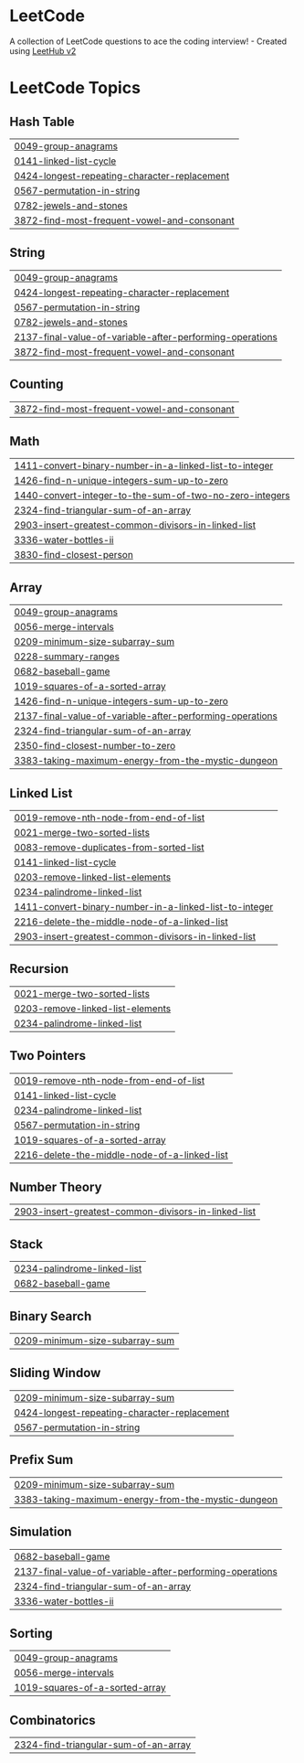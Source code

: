 # LeetCode
A collection of LeetCode questions to ace the coding interview! - Created using [LeetHub v2](https://github.com/arunbhardwaj/LeetHub-2.0)

<!---LeetCode Topics Start-->
# LeetCode Topics
## Hash Table
|  |
| ------- |
| [0049-group-anagrams](https://github.com/Naveen18vn/LeetCode/tree/master/0049-group-anagrams) |
| [0141-linked-list-cycle](https://github.com/Naveen18vn/LeetCode/tree/master/0141-linked-list-cycle) |
| [0424-longest-repeating-character-replacement](https://github.com/Naveen18vn/LeetCode/tree/master/0424-longest-repeating-character-replacement) |
| [0567-permutation-in-string](https://github.com/Naveen18vn/LeetCode/tree/master/0567-permutation-in-string) |
| [0782-jewels-and-stones](https://github.com/Naveen18vn/LeetCode/tree/master/0782-jewels-and-stones) |
| [3872-find-most-frequent-vowel-and-consonant](https://github.com/Naveen18vn/LeetCode/tree/master/3872-find-most-frequent-vowel-and-consonant) |
## String
|  |
| ------- |
| [0049-group-anagrams](https://github.com/Naveen18vn/LeetCode/tree/master/0049-group-anagrams) |
| [0424-longest-repeating-character-replacement](https://github.com/Naveen18vn/LeetCode/tree/master/0424-longest-repeating-character-replacement) |
| [0567-permutation-in-string](https://github.com/Naveen18vn/LeetCode/tree/master/0567-permutation-in-string) |
| [0782-jewels-and-stones](https://github.com/Naveen18vn/LeetCode/tree/master/0782-jewels-and-stones) |
| [2137-final-value-of-variable-after-performing-operations](https://github.com/Naveen18vn/LeetCode/tree/master/2137-final-value-of-variable-after-performing-operations) |
| [3872-find-most-frequent-vowel-and-consonant](https://github.com/Naveen18vn/LeetCode/tree/master/3872-find-most-frequent-vowel-and-consonant) |
## Counting
|  |
| ------- |
| [3872-find-most-frequent-vowel-and-consonant](https://github.com/Naveen18vn/LeetCode/tree/master/3872-find-most-frequent-vowel-and-consonant) |
## Math
|  |
| ------- |
| [1411-convert-binary-number-in-a-linked-list-to-integer](https://github.com/Naveen18vn/LeetCode/tree/master/1411-convert-binary-number-in-a-linked-list-to-integer) |
| [1426-find-n-unique-integers-sum-up-to-zero](https://github.com/Naveen18vn/LeetCode/tree/master/1426-find-n-unique-integers-sum-up-to-zero) |
| [1440-convert-integer-to-the-sum-of-two-no-zero-integers](https://github.com/Naveen18vn/LeetCode/tree/master/1440-convert-integer-to-the-sum-of-two-no-zero-integers) |
| [2324-find-triangular-sum-of-an-array](https://github.com/Naveen18vn/LeetCode/tree/master/2324-find-triangular-sum-of-an-array) |
| [2903-insert-greatest-common-divisors-in-linked-list](https://github.com/Naveen18vn/LeetCode/tree/master/2903-insert-greatest-common-divisors-in-linked-list) |
| [3336-water-bottles-ii](https://github.com/Naveen18vn/LeetCode/tree/master/3336-water-bottles-ii) |
| [3830-find-closest-person](https://github.com/Naveen18vn/LeetCode/tree/master/3830-find-closest-person) |
## Array
|  |
| ------- |
| [0049-group-anagrams](https://github.com/Naveen18vn/LeetCode/tree/master/0049-group-anagrams) |
| [0056-merge-intervals](https://github.com/Naveen18vn/LeetCode/tree/master/0056-merge-intervals) |
| [0209-minimum-size-subarray-sum](https://github.com/Naveen18vn/LeetCode/tree/master/0209-minimum-size-subarray-sum) |
| [0228-summary-ranges](https://github.com/Naveen18vn/LeetCode/tree/master/0228-summary-ranges) |
| [0682-baseball-game](https://github.com/Naveen18vn/LeetCode/tree/master/0682-baseball-game) |
| [1019-squares-of-a-sorted-array](https://github.com/Naveen18vn/LeetCode/tree/master/1019-squares-of-a-sorted-array) |
| [1426-find-n-unique-integers-sum-up-to-zero](https://github.com/Naveen18vn/LeetCode/tree/master/1426-find-n-unique-integers-sum-up-to-zero) |
| [2137-final-value-of-variable-after-performing-operations](https://github.com/Naveen18vn/LeetCode/tree/master/2137-final-value-of-variable-after-performing-operations) |
| [2324-find-triangular-sum-of-an-array](https://github.com/Naveen18vn/LeetCode/tree/master/2324-find-triangular-sum-of-an-array) |
| [2350-find-closest-number-to-zero](https://github.com/Naveen18vn/LeetCode/tree/master/2350-find-closest-number-to-zero) |
| [3383-taking-maximum-energy-from-the-mystic-dungeon](https://github.com/Naveen18vn/LeetCode/tree/master/3383-taking-maximum-energy-from-the-mystic-dungeon) |
## Linked List
|  |
| ------- |
| [0019-remove-nth-node-from-end-of-list](https://github.com/Naveen18vn/LeetCode/tree/master/0019-remove-nth-node-from-end-of-list) |
| [0021-merge-two-sorted-lists](https://github.com/Naveen18vn/LeetCode/tree/master/0021-merge-two-sorted-lists) |
| [0083-remove-duplicates-from-sorted-list](https://github.com/Naveen18vn/LeetCode/tree/master/0083-remove-duplicates-from-sorted-list) |
| [0141-linked-list-cycle](https://github.com/Naveen18vn/LeetCode/tree/master/0141-linked-list-cycle) |
| [0203-remove-linked-list-elements](https://github.com/Naveen18vn/LeetCode/tree/master/0203-remove-linked-list-elements) |
| [0234-palindrome-linked-list](https://github.com/Naveen18vn/LeetCode/tree/master/0234-palindrome-linked-list) |
| [1411-convert-binary-number-in-a-linked-list-to-integer](https://github.com/Naveen18vn/LeetCode/tree/master/1411-convert-binary-number-in-a-linked-list-to-integer) |
| [2216-delete-the-middle-node-of-a-linked-list](https://github.com/Naveen18vn/LeetCode/tree/master/2216-delete-the-middle-node-of-a-linked-list) |
| [2903-insert-greatest-common-divisors-in-linked-list](https://github.com/Naveen18vn/LeetCode/tree/master/2903-insert-greatest-common-divisors-in-linked-list) |
## Recursion
|  |
| ------- |
| [0021-merge-two-sorted-lists](https://github.com/Naveen18vn/LeetCode/tree/master/0021-merge-two-sorted-lists) |
| [0203-remove-linked-list-elements](https://github.com/Naveen18vn/LeetCode/tree/master/0203-remove-linked-list-elements) |
| [0234-palindrome-linked-list](https://github.com/Naveen18vn/LeetCode/tree/master/0234-palindrome-linked-list) |
## Two Pointers
|  |
| ------- |
| [0019-remove-nth-node-from-end-of-list](https://github.com/Naveen18vn/LeetCode/tree/master/0019-remove-nth-node-from-end-of-list) |
| [0141-linked-list-cycle](https://github.com/Naveen18vn/LeetCode/tree/master/0141-linked-list-cycle) |
| [0234-palindrome-linked-list](https://github.com/Naveen18vn/LeetCode/tree/master/0234-palindrome-linked-list) |
| [0567-permutation-in-string](https://github.com/Naveen18vn/LeetCode/tree/master/0567-permutation-in-string) |
| [1019-squares-of-a-sorted-array](https://github.com/Naveen18vn/LeetCode/tree/master/1019-squares-of-a-sorted-array) |
| [2216-delete-the-middle-node-of-a-linked-list](https://github.com/Naveen18vn/LeetCode/tree/master/2216-delete-the-middle-node-of-a-linked-list) |
## Number Theory
|  |
| ------- |
| [2903-insert-greatest-common-divisors-in-linked-list](https://github.com/Naveen18vn/LeetCode/tree/master/2903-insert-greatest-common-divisors-in-linked-list) |
## Stack
|  |
| ------- |
| [0234-palindrome-linked-list](https://github.com/Naveen18vn/LeetCode/tree/master/0234-palindrome-linked-list) |
| [0682-baseball-game](https://github.com/Naveen18vn/LeetCode/tree/master/0682-baseball-game) |
## Binary Search
|  |
| ------- |
| [0209-minimum-size-subarray-sum](https://github.com/Naveen18vn/LeetCode/tree/master/0209-minimum-size-subarray-sum) |
## Sliding Window
|  |
| ------- |
| [0209-minimum-size-subarray-sum](https://github.com/Naveen18vn/LeetCode/tree/master/0209-minimum-size-subarray-sum) |
| [0424-longest-repeating-character-replacement](https://github.com/Naveen18vn/LeetCode/tree/master/0424-longest-repeating-character-replacement) |
| [0567-permutation-in-string](https://github.com/Naveen18vn/LeetCode/tree/master/0567-permutation-in-string) |
## Prefix Sum
|  |
| ------- |
| [0209-minimum-size-subarray-sum](https://github.com/Naveen18vn/LeetCode/tree/master/0209-minimum-size-subarray-sum) |
| [3383-taking-maximum-energy-from-the-mystic-dungeon](https://github.com/Naveen18vn/LeetCode/tree/master/3383-taking-maximum-energy-from-the-mystic-dungeon) |
## Simulation
|  |
| ------- |
| [0682-baseball-game](https://github.com/Naveen18vn/LeetCode/tree/master/0682-baseball-game) |
| [2137-final-value-of-variable-after-performing-operations](https://github.com/Naveen18vn/LeetCode/tree/master/2137-final-value-of-variable-after-performing-operations) |
| [2324-find-triangular-sum-of-an-array](https://github.com/Naveen18vn/LeetCode/tree/master/2324-find-triangular-sum-of-an-array) |
| [3336-water-bottles-ii](https://github.com/Naveen18vn/LeetCode/tree/master/3336-water-bottles-ii) |
## Sorting
|  |
| ------- |
| [0049-group-anagrams](https://github.com/Naveen18vn/LeetCode/tree/master/0049-group-anagrams) |
| [0056-merge-intervals](https://github.com/Naveen18vn/LeetCode/tree/master/0056-merge-intervals) |
| [1019-squares-of-a-sorted-array](https://github.com/Naveen18vn/LeetCode/tree/master/1019-squares-of-a-sorted-array) |
## Combinatorics
|  |
| ------- |
| [2324-find-triangular-sum-of-an-array](https://github.com/Naveen18vn/LeetCode/tree/master/2324-find-triangular-sum-of-an-array) |
<!---LeetCode Topics End-->